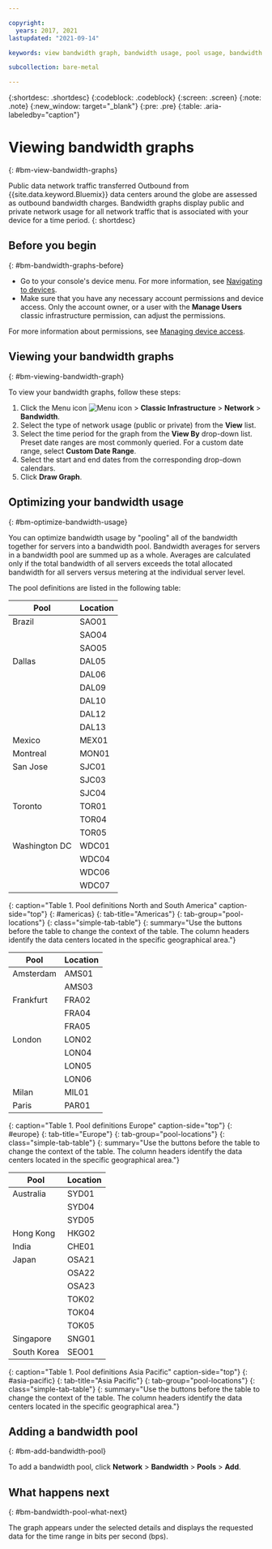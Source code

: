 ```yaml
---

copyright:
  years: 2017, 2021
lastupdated: "2021-09-14"

keywords: view bandwidth graph, bandwidth usage, pool usage, bandwidth pool

subcollection: bare-metal

---
```


{:shortdesc: .shortdesc}
{:codeblock: .codeblock}
{:screen: .screen}
{:note: .note}
{:new_window: target="_blank"}
{:pre: .pre}
{:table: .aria-labeledby="caption"}

# Viewing bandwidth graphs
{: #bm-view-bandwidth-graphs}

Public data network traffic transferred Outbound from {{site.data.keyword.Bluemix}} data centers around the globe are assessed as outbound bandwidth charges. Bandwidth graphs display public and private network usage for all network traffic that is associated with your device for a time period.
{: shortdesc}

## Before you begin
{: #bm-bandwidth-graphs-before}

* Go to your console's device menu. For more information, see [Navigating to devices](/docs/bare-metal?topic=virtual-servers-navigating-devices).
* Make sure that you have any necessary account permissions and device access. Only the account owner, or a user with the **Manage Users** classic infrastructure permission, can adjust the permissions.

For more information about permissions, see [Managing device access](/docs/vsi?topic=virtual-servers-managing-device-access).

## Viewing your bandwidth graphs
{: #bm-viewing-bandwidth-graph}

To view your bandwidth graphs, follow these steps:

1. Click the Menu icon ![Menu icon](../../icons/icon_hamburger.svg) > **Classic Infrastructure** > **Network** > **Bandwidth**.
2. Select the type of network usage (public or private) from the **View** list.
3. Select the time period for the graph from the **View By** drop-down list. Preset date ranges are most commonly queried. For a custom date range, select **Custom Date Range**.
4. Select the start and end dates from the corresponding drop-down calendars.
5. Click **Draw Graph**.

## Optimizing your bandwidth usage
{: #bm-optimize-bandwidth-usage}

You can optimize bandwidth usage by "pooling" all of the bandwidth together for servers into a bandwidth pool. Bandwidth averages for servers in a bandwidth pool are summed up as a whole. Averages are calculated only if the total bandwidth of all servers exceeds the total allocated bandwidth for all servers versus metering at the individual server level. 

The pool definitions are listed in the following table: 

| Pool      | Location  |
|------------------|-------|
| Brazil | SAO01 |
| | SAO04 |
| | SAO05 |
| Dallas  | DAL05 |  
| | DAL06 | 
| | DAL09 | 
| | DAL10 | 
| | DAL12 | 
| | DAL13 | 
| Mexico         | MEX01 |
| Montreal       | MON01 |
| San Jose       | SJC01 |
|       | SJC03 |
|       | SJC04 | 
| Toronto        | TOR01 |
| | TOR04 |
| | TOR05 |
| Washington DC | WDC01 |
|  | WDC04 |
|  | WDC06 |
|  | WDC07 |
{: caption="Table 1. Pool definitions North and South America" caption-side="top"}
{: #americas}
{: tab-title="Americas"}
{: tab-group="pool-locations"}
{: class="simple-tab-table"}
{: summary="Use the buttons before the table to change the context of the table. The column headers identify the data centers located in the specific geographical area."}

| Pool  | Location  |
|--------------|-------|
|Amsterdam  | AMS01 |
|           | AMS03 |
| Frankfurt | FRA02 |
| | FRA04 |
| | FRA05 |
| London  | LON02 | 
| | LON04 |
| | LON05 |
| | LON06 |
| Milan | MIL01 | 
| Paris | PAR01 |
{: caption="Table 1. Pool definitions Europe" caption-side="top"}
{: #europe}
{: tab-title="Europe"}
{: tab-group="pool-locations"}
{: class="simple-tab-table"}
{: summary="Use the buttons before the table to change the context of the table. The column headers identify the data centers located in the specific geographical area."}

| Pool | Location  |
|--------------|-------|
| Australia | SYD01 |
| | SYD04 |
| | SYD05 |
| Hong Kong  | HKG02 |
| India | CHE01 |
| Japan         | OSA21 |
| | OSA22 |
| | OSA23 |
| | TOK02 |
| | TOK04 |
| | TOK05 |
| Singapore | SNG01 |
| South Korea | SEO01 |
{: caption="Table 1. Pool definitions Asia Pacific" caption-side="top"}
{: #asia-pacific}
{: tab-title="Asia Pacific"}
{: tab-group="pool-locations"}
{: class="simple-tab-table"}
{: summary="Use the buttons before the table to change the context of the table. The column headers identify the data centers located in the specific geographical area."}

## Adding a bandwidth pool
{: #bm-add-bandwidth-pool}

To add a bandwidth pool, click **Network** > **Bandwidth** > **Pools** > **Add**. 

## What happens next
{: #bm-bandwidth-pool-what-next}

The graph appears under the selected details and displays the requested data for the time range in bits per second (bps).
